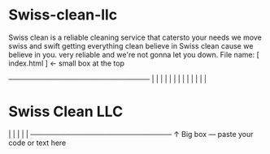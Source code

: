 # Swiss-clean-llc
Swiss clean is a reliable cleaning service that catersto your needs we move swiss and swift getting everything clean believe in Swiss clean cause we believe in you. very reliable and we're not gonna let you down.
File name: [ index.html ]     ← small box at the top

────────────────────────────
|  <!doctype html>           |
|  <html>                    |
|  <head>                    |
|    <title>Swiss Clean...</title> |
|  </head>                   |
|  <body>                    |
|     <h1>Swiss Clean LLC</h1>  |
|  </body>                   |
|  </html>                   |
────────────────────────────
↑  Big box — paste your code or text here

